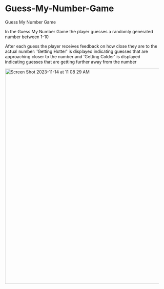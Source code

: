 # Guess-My-Number-Game
Guess My Number Game

In the Guess My Number Game the player guesses a randomly generated number between 1-10

After each guess the player receives feedback on how close they are to the actual number: 'Getting Hotter' is displayed indicating guesses that are approaching closer to the number and 'Getting Colder' is displayed indicating guesses that are getting further away from the number

<img width="704" alt="Screen Shot 2023-11-14 at 11 08 29 AM" src="https://github.com/treaddevs/Guess-a-Number/assets/148214913/ba87928d-61fb-4892-abbd-8f1b9c127471">
